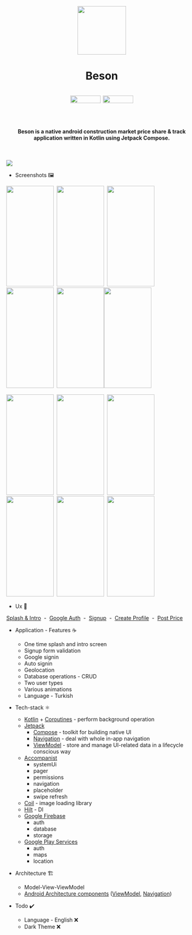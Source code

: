 <p align="center">
  <img src="https://user-images.githubusercontent.com/50905347/188015028-c308446f-4ada-4453-8b45-d98a10e0627b.png" width="128" height="128">
</p>
<h1>
  <p align="center">
    Beson
  </p>
  <p align="center">
    <img src="https://img.shields.io/badge/Android-3DDC84?style=for-the-badge&logo=android&logoColor=white" width="80" height="20"> 
    <img src="https://img.shields.io/badge/Kotlin-0095D5?&style=for-the-badge&logo=kotlin&logoColor=white" width="80" height="20">
  </p>
  <h4>
    <br>
    <p align="center">
      Beson is a native android construction market price share & track application written in Kotlin using Jetpack Compose.
    </p>
    <br>
  </h4>
</h1>

<img src="https://user-images.githubusercontent.com/50905347/212010467-662fff1a-8064-4c29-9d0a-22c1cb12efcd.png"> 

* Screenshots 🖼️

<img src="https://user-images.githubusercontent.com/50905347/188265230-457f0f78-1388-4cb0-9867-57172bfc903d.png" width="125" height="265">&nbsp;&nbsp;<img src="https://user-images.githubusercontent.com/50905347/188265232-bdab2770-34c0-43be-9a4c-1080cadc9cbf.png" width="125" height="265">&nbsp;&nbsp;<img src="https://user-images.githubusercontent.com/50905347/188265233-8c2c78ef-4425-4ee1-83ea-d8502ca1fe60.png" width="125" height="265">&nbsp;&nbsp;<img src="https://user-images.githubusercontent.com/50905347/188265235-c3eb17cd-7678-48b8-bc33-3b5c400fe0db.png" width="125" height="265">&nbsp;&nbsp;<img src="https://user-images.githubusercontent.com/50905347/188265237-dda314e7-b1be-4bb5-bbcc-150b359a7c4f.png" width="125" height="265"><img src="https://user-images.githubusercontent.com/50905347/188265238-8dbe3d62-8bce-4cae-85fe-fdd01dbf9c2f.png" width="125" height="265">

<img src="https://user-images.githubusercontent.com/50905347/188265239-77330602-3f53-4f95-b64d-517e11cf26d6.png" width="125" height="265">&nbsp;&nbsp;<img src="https://user-images.githubusercontent.com/50905347/188265240-fb064a8d-2f07-49bf-9efc-241e32df5315.png" width="125" height="265">&nbsp;&nbsp;<img src="https://user-images.githubusercontent.com/50905347/188265241-08dc8196-f2d7-41b1-8da7-8f85b1efdd1f.png" width="125" height="265">&nbsp;&nbsp;<img src="https://user-images.githubusercontent.com/50905347/188265242-226773bd-14ca-4b3a-aeb6-55b523430b6d.png" width="125" height="265">&nbsp;&nbsp;<img src="https://user-images.githubusercontent.com/50905347/188265244-7da57bf4-80aa-4c43-9f8e-9cf467e7a0fc.png" width="125" height="265">&nbsp;&nbsp;<img src="https://user-images.githubusercontent.com/50905347/188265245-af97e56d-20c4-465b-aa05-b824d194f335.png" width="125" height="265">

* Ux 🧪

[Splash & Intro](https://user-images.githubusercontent.com/50905347/173789647-9cd5d0b3-cf3b-4a90-ae21-5da852089549.gif)&nbsp;&nbsp;-&nbsp;&nbsp;[Google Auth](https://user-images.githubusercontent.com/50905347/173789665-6acdb72a-0887-4aee-a0de-cf9c6067b4c1.gif)&nbsp;&nbsp;-&nbsp;&nbsp;[Signup](https://user-images.githubusercontent.com/50905347/173789693-80e0fbb1-80db-4385-96e9-3a33968f3b71.gif)&nbsp;&nbsp;-&nbsp;&nbsp;[Create Profile](https://user-images.githubusercontent.com/50905347/173789707-684cab38-dcec-4393-98c3-43565a1b9499.gif)&nbsp;&nbsp;-&nbsp;&nbsp;[Post Price](https://user-images.githubusercontent.com/50905347/173789723-9f6b3928-dc42-433f-a01c-bb6a763d00fe.gif)

* Application - Features ☕
   * One time splash and intro screen
   * Signup form validation
   * Google signin
   * Auto signin
   * Geolocation
   * Database operations - CRUD
   * Two user types
   * Various animations
   * Language - Turkish

* Tech-stack ⚛️
    * [Kotlin](https://kotlinlang.org/) + [Coroutines](https://kotlinlang.org/docs/reference/coroutines-overview.html) - perform background operation
    * [Jetpack](https://developer.android.com/jetpack)
        * [Compose](https://developer.android.com/jetpack/compose) - toolkit for building native UI
        * [Navigation](https://developer.android.com/topic/libraries/architecture/navigation/) - deal with whole in-app navigation      
        * [ViewModel](https://developer.android.com/topic/libraries/architecture/viewmodel) - store and manage UI-related data in a lifecycle conscious way
    * [Accompanist](https://github.com/google/accompanist)
        * systemUi
        * pager
        * permissions
        * navigation
        * placeholder
        * swipe refresh
    * [Coil](https://coil-kt.github.io/coil/) - image loading library 
    * [Hilt](https://dagger.dev/hilt/) - DI
    * [Google Firebase](https://firebase.google.com)
        * auth
        * database
        * storage
    * [Google Play Services](https://developers.google.com/android)
        * auth
        * maps
        * location
* Architecture 🏗️
    * Model-View-ViewModel
    * [Android Architecture components](https://developer.android.com/topic/libraries/architecture) ([ViewModel](https://developer.android.com/topic/libraries/architecture/viewmodel), [Navigation](https://developer.android.com/jetpack/androidx/releases/navigation))
 
 * Todo ✔️
   * Language - English ❌
   * Dark Theme ❌
